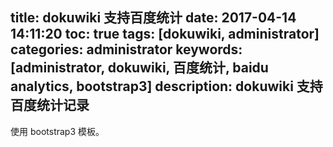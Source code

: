 title: dokuwiki 支持百度统计
date: 2017-04-14 14:11:20
toc: true
tags: [dokuwiki, administrator]
categories: administrator
keywords: [administrator, dokuwiki, 百度统计, baidu analytics, bootstrap3]
description: dokuwiki 支持百度统计记录
---

使用 bootstrap3 模板。
